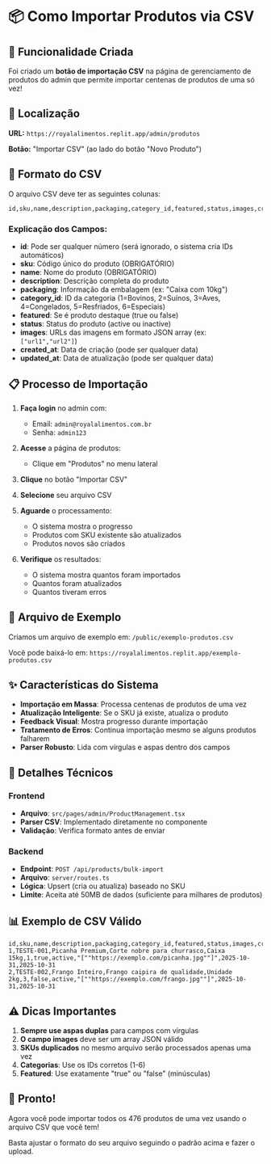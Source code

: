 # 📦 Como Importar Produtos via CSV

## 🚀 Funcionalidade Criada

Foi criado um **botão de importação CSV** na página de gerenciamento de produtos do admin que permite importar centenas de produtos de uma só vez!

## 📍 Localização

**URL:** `https://royalalimentos.replit.app/admin/produtos`

**Botão:** "Importar CSV" (ao lado do botão "Novo Produto")

## 📝 Formato do CSV

O arquivo CSV deve ter as seguintes colunas:

```csv
id,sku,name,description,packaging,category_id,featured,status,images,created_at,updated_at
```

### Explicação dos Campos:

- **id**: Pode ser qualquer número (será ignorado, o sistema cria IDs automáticos)
- **sku**: Código único do produto (OBRIGATÓRIO)
- **name**: Nome do produto (OBRIGATÓRIO)
- **description**: Descrição completa do produto
- **packaging**: Informação da embalagem (ex: "Caixa com 10kg")
- **category_id**: ID da categoria (1=Bovinos, 2=Suínos, 3=Aves, 4=Congelados, 5=Resfriados, 6=Especiais)
- **featured**: Se é produto destaque (true ou false)
- **status**: Status do produto (active ou inactive)
- **images**: URLs das imagens em formato JSON array (ex: `["url1","url2"]`)
- **created_at**: Data de criação (pode ser qualquer data)
- **updated_at**: Data de atualização (pode ser qualquer data)

## 📋 Processo de Importação

1. **Faça login** no admin com:
   - Email: `admin@royalalimentos.com.br`
   - Senha: `admin123`

2. **Acesse** a página de produtos:
   - Clique em "Produtos" no menu lateral

3. **Clique** no botão "Importar CSV"

4. **Selecione** seu arquivo CSV

5. **Aguarde** o processamento:
   - O sistema mostra o progresso
   - Produtos com SKU existente são atualizados
   - Produtos novos são criados

6. **Verifique** os resultados:
   - O sistema mostra quantos foram importados
   - Quantos foram atualizados
   - Quantos tiveram erros

## 🎯 Arquivo de Exemplo

Criamos um arquivo de exemplo em:
`/public/exemplo-produtos.csv`

Você pode baixá-lo em:
`https://royalalimentos.replit.app/exemplo-produtos.csv`

## ✨ Características do Sistema

- **Importação em Massa**: Processa centenas de produtos de uma vez
- **Atualização Inteligente**: Se o SKU já existe, atualiza o produto
- **Feedback Visual**: Mostra progresso durante importação
- **Tratamento de Erros**: Continua importação mesmo se alguns produtos falharem
- **Parser Robusto**: Lida com vírgulas e aspas dentro dos campos

## 🔧 Detalhes Técnicos

### Frontend
- **Arquivo**: `src/pages/admin/ProductManagement.tsx`
- **Parser CSV**: Implementado diretamente no componente
- **Validação**: Verifica formato antes de enviar

### Backend
- **Endpoint**: `POST /api/products/bulk-import`
- **Arquivo**: `server/routes.ts`
- **Lógica**: Upsert (cria ou atualiza) baseado no SKU
- **Limite**: Aceita até 50MB de dados (suficiente para milhares de produtos)

## 📊 Exemplo de CSV Válido

```csv
id,sku,name,description,packaging,category_id,featured,status,images,created_at,updated_at
1,TESTE-001,Picanha Premium,Corte nobre para churrasco,Caixa 15kg,1,true,active,"[""https://exemplo.com/picanha.jpg""]",2025-10-31,2025-10-31
2,TESTE-002,Frango Inteiro,Frango caipira de qualidade,Unidade 2kg,3,false,active,"[""https://exemplo.com/frango.jpg""]",2025-10-31,2025-10-31
```

## ⚠️ Dicas Importantes

1. **Sempre use aspas duplas** para campos com vírgulas
2. **O campo images** deve ser um array JSON válido
3. **SKUs duplicados** no mesmo arquivo serão processados apenas uma vez
4. **Categorias**: Use os IDs corretos (1-6)
5. **Featured**: Use exatamente "true" ou "false" (minúsculas)

## 🎉 Pronto!

Agora você pode importar todos os 476 produtos de uma vez usando o arquivo CSV que você tem!

Basta ajustar o formato do seu arquivo seguindo o padrão acima e fazer o upload.